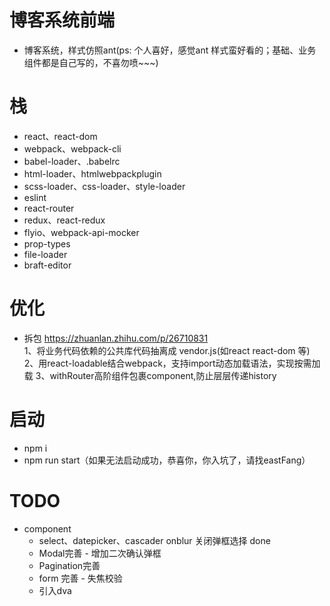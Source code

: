 # 博客系统前端
- 博客系统，样式仿照ant(ps: 个人喜好，感觉ant 样式蛮好看的；基础、业务组件都是自己写的，不喜勿喷~~~)

# 栈
- react、react-dom
- webpack、webpack-cli
- babel-loader、.babelrc
- html-loader、htmlwebpackplugin
- scss-loader、css-loader、style-loader
- eslint
- react-router
- redux、react-redux
- flyio、webpack-api-mocker
- prop-types
- file-loader
- braft-editor

# 优化

- 拆包
https://zhuanlan.zhihu.com/p/26710831<br>
1、将业务代码依赖的公共库代码抽离成 vendor.js(如react react-dom 等)<br>
2、用react-loadable结合webpack，支持import动态加载语法，实现按需加载
3、withRouter高阶组件包裹component,防止层层传递history

# 启动
- npm i
- npm run start（如果无法启动成功，恭喜你，你入坑了，请找eastFang）

# TODO
- component
  - select、datepicker、cascader onblur 关闭弹框选择 done
  - Modal完善 - 增加二次确认弹框
  - Pagination完善
  - form 完善 - 失焦校验
  - 引入dva
  